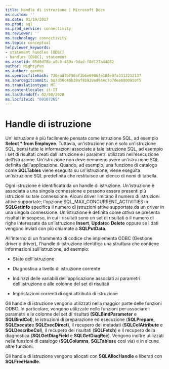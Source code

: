 ```yaml
---
title: Handle di istruzione | Microsoft Docs
ms.custom: ''
ms.date: 01/19/2017
ms.prod: sql
ms.prod_service: connectivity
ms.reviewer: ''
ms.technology: connectivity
ms.topic: conceptual
helpviewer_keywords:
- statement handles [ODBC]
- handles [ODBC], statement
ms.assetid: 65d6d78b-a8c8-489a-9dad-f8d127a44882
author: MightyPen
ms.author: genemi
ms.openlocfilehash: 730ead7bf90af3b6e6906fe184e0fa3312212137
ms.sourcegitcommit: b87d36c46b39af8b929ad94ec707dee8800950f5
ms.translationtype: MT
ms.contentlocale: it-IT
ms.lasthandoff: 02/08/2020
ms.locfileid: "68107265"
---
```

# <a name="statement-handles"></a>Handle di istruzione
Un' *istruzione* è più facilmente pensata come istruzione SQL, ad esempio **Select \* from Employee**. Tuttavia, un'istruzione non è solo un'istruzione SQL, bensì tutte le informazioni associate a tale istruzione SQL, ad esempio i set di risultati creati dall'istruzione e i parametri utilizzati nell'esecuzione dell'istruzione. Un'istruzione non deve nemmeno avere un'istruzione SQL definita dall'applicazione. Quando, ad esempio, una funzione di catalogo come **SQLTables** viene eseguita su un'istruzione, viene eseguita un'istruzione SQL predefinita che restituisce un elenco di nomi di tabella.  
  
 Ogni istruzione è identificata da un handle di istruzione. Un'istruzione è associata a una singola connessione e possono essere presenti più istruzioni su tale connessione. Alcuni driver limitano il numero di istruzioni attive supportate; l'opzione SQL_MAX_CONCURRENT_ACTIVITIES in **SQLGetInfo** specifica il numero di istruzioni attive supportate da un driver in una singola connessione. Un'istruzione è definita come *attiva* se presenta risultati in sospeso, in cui i risultati sono un set di risultati o il numero di righe interessate da un'istruzione **Insert**, **Update**o **Delete** oppure se i dati vengono inviati con più chiamate a **SQLPutData**.  
  
 All'interno di un frammento di codice che implementa ODBC (Gestione driver o driver), l'handle di istruzione identifica una struttura che contiene informazioni sull'istruzione, ad esempio:  
  
-   Stato dell'istruzione  
  
-   Diagnostica a livello di istruzione corrente  
  
-   Indirizzi delle variabili dell'applicazione associati ai parametri dell'istruzione e alle colonne del set di risultati  
  
-   Impostazioni correnti di ogni attributo di istruzione  
  
 Gli handle di istruzione vengono utilizzati nella maggior parte delle funzioni ODBC. In particolare, vengono utilizzate nelle funzioni per associare i parametri e le colonne del set di risultati **(SQLBindParameter** e **SQLBindCol**), le istruzioni di preparazione ed esecuzione (**SQLPrepare**, **SQLExecute**e **SQLExecDirect**), il recupero dei metadati (**SQLColAttribute** e **SQLDescribeCol**), il recupero dei risultati (**SQLFetch**) e il recupero della diagnostica (**SQLGetDiagField** e **SQLGetDiagRec**). Vengono inoltre utilizzati nelle funzioni di catalogo (**SQLColumns**, **SQLTables**e così via) e in alcune altre funzioni.  
  
 Gli handle di istruzione vengono allocati con **SQLAllocHandle** e liberati con **SQLFreeHandle**.
